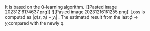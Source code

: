 It is based on the Q-learning algorithm.
![[Pasted image 20231216174637.png]]
![[Pasted image 20231216181255.png]]
Loss is computed as $|q(s, a_{i})-y_{i}|$ . The estimated result from the last $\phi$ -> $y_{i}$compared with the newly q.